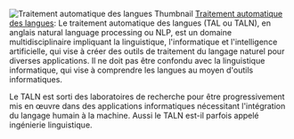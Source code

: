 ![Traitement automatique des langues Thumbnail](https://upload.wikimedia.org/wikipedia/commons/9/94/T-SNE_visualisation_of_word_embeddings_generated_using_19th_century_literature.png)
[Traitement automatique des langues](https://fr.wikipedia.org/wiki/Traitement_automatique_des_langues): Le traitement automatique des langues (TAL ou TALN), en anglais natural language processing ou NLP, est un domaine multidisciplinaire impliquant la linguistique, l'informatique et l'intelligence artificielle, qui vise à créer des outils de traitement du langage naturel pour diverses applications. Il ne doit pas être confondu avec la linguistique informatique, qui vise à comprendre les langues au moyen d'outils informatiques.

Le TALN est sorti des laboratoires de recherche pour être progressivement mis en œuvre dans des applications informatiques nécessitant l'intégration du langage humain à la machine. Aussi le TALN est-il parfois appelé ingénierie linguistique.